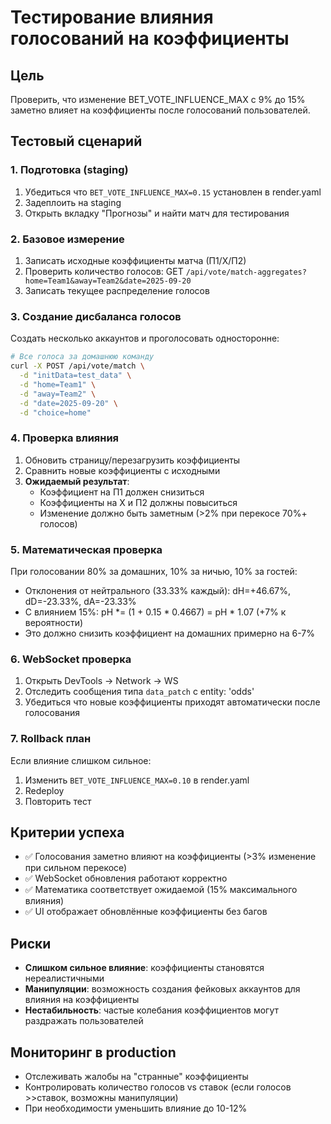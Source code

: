 # Тестирование влияния голосований на коэффициенты

## Цель
Проверить, что изменение BET_VOTE_INFLUENCE_MAX с 9% до 15% заметно влияет на коэффициенты после голосований пользователей.

## Тестовый сценарий

### 1. Подготовка (staging)
1. Убедиться что `BET_VOTE_INFLUENCE_MAX=0.15` установлен в render.yaml
2. Задеплоить на staging
3. Открыть вкладку "Прогнозы" и найти матч для тестирования

### 2. Базовое измерение
1. Записать исходные коэффициенты матча (П1/Х/П2)
2. Проверить количество голосов: GET `/api/vote/match-aggregates?home=Team1&away=Team2&date=2025-09-20`
3. Записать текущее распределение голосов

### 3. Создание дисбаланса голосов
Создать несколько аккаунтов и проголосовать односторонне:
```bash
# Все голоса за домашнюю команду
curl -X POST /api/vote/match \
  -d "initData=test_data" \
  -d "home=Team1" \
  -d "away=Team2" \
  -d "date=2025-09-20" \
  -d "choice=home"
```

### 4. Проверка влияния
1. Обновить страницу/перезагрузить коэффициенты
2. Сравнить новые коэффициенты с исходными
3. **Ожидаемый результат**: 
   - Коэффициент на П1 должен снизиться
   - Коэффициенты на Х и П2 должны повыситься
   - Изменение должно быть заметным (>2% при перекосе 70%+ голосов)

### 5. Математическая проверка
При голосовании 80% за домашних, 10% за ничью, 10% за гостей:
- Отклонения от нейтрального (33.33% каждый): dH=+46.67%, dD=-23.33%, dA=-23.33%
- С влиянием 15%: pH *= (1 + 0.15 * 0.4667) = pH * 1.07 (+7% к вероятности)
- Это должно снизить коэффициент на домашних примерно на 6-7%

### 6. WebSocket проверка
1. Открыть DevTools → Network → WS
2. Отследить сообщения типа `data_patch` с entity: 'odds'
3. Убедиться что новые коэффициенты приходят автоматически после голосования

### 7. Rollback план
Если влияние слишком сильное:
1. Изменить `BET_VOTE_INFLUENCE_MAX=0.10` в render.yaml
2. Redeploy
3. Повторить тест

## Критерии успеха
- ✅ Голосования заметно влияют на коэффициенты (>3% изменение при сильном перекосе)
- ✅ WebSocket обновления работают корректно
- ✅ Математика соответствует ожидаемой (15% максимального влияния)
- ✅ UI отображает обновлённые коэффициенты без багов

## Риски
- **Слишком сильное влияние**: коэффициенты становятся нереалистичными
- **Манипуляции**: возможность создания фейковых аккаунтов для влияния на коэффициенты
- **Нестабильность**: частые колебания коэффициентов могут раздражать пользователей

## Мониторинг в production
- Отслеживать жалобы на "странные" коэффициенты
- Контролировать количество голосов vs ставок (если голосов >>ставок, возможны манипуляции)
- При необходимости уменьшить влияние до 10-12%